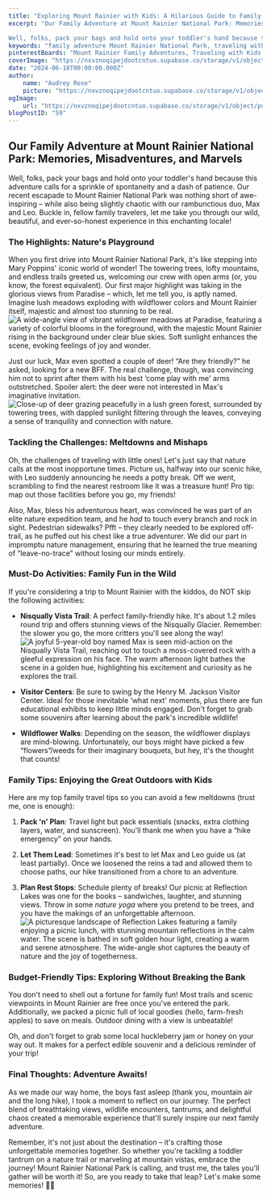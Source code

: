 ```yaml
---
title: "Exploring Mount Rainier with Kids: A Hilarious Guide to Family Fun and Nature's Wonders!"
excerpt: "Our Family Adventure at Mount Rainier National Park: Memories, Misadventures, and Marvels

Well, folks, pack your bags and hold onto your toddler's hand because this adventure calls for a"
keywords: "family adventure Mount Rainier National Park, traveling with kids Mount Rainier, family-friendly hikes Mount Rainier, must-do activities Mount Rainier, Nisqually Vista Trail guide, family travel tips national parks, wildflower walks Mount Rainier, iconic views Mount Rainier National Park, budget-friendly family travel tips, visiting parks with toddlers, visitor centers Mount Rainier, packing essentials for family hikes, kid-friendly nature activities, avoiding meltdowns during hikes, outdoor dining Mount Rainier, nature exploration with children, making memories in nature, toddler-friendly trails Mount Rainier, scenic viewpoints Mount Rainier, hiking tips with kids"
pinterestBoards: "Mount Rainier Family Adventures, Traveling with Kids in Nature, Family Outdoor Activities, Nature Travel Tips"
coverImage: "https://nxvznoqipejdootcntuo.supabase.co/storage/v1/object/public/travel-blog-images/image_59_0.png"
date: "2024-06-18T00:00:00.000Z"
author:
    name: "Audrey Rose"
    picture: "https://nxvznoqipejdootcntuo.supabase.co/storage/v1/object/public/character-reference/audrey_avatar_square.png?t=2024-12-21T13%3A26%3A30.307Z"
ogImage:
    url: "https://nxvznoqipejdootcntuo.supabase.co/storage/v1/object/public/travel-blog-images/image_59_0.png"
blogPostID: "59"
---
```

    

## Our Family Adventure at Mount Rainier National Park: Memories, Misadventures, and Marvels

Well, folks, pack your bags and hold onto your toddler's hand because this adventure calls for a sprinkle of spontaneity and a dash of patience. Our recent escapade to Mount Rainier National Park was nothing short of awe-inspiring – while also being slightly chaotic with our rambunctious duo, Max and Leo. Buckle in, fellow family travelers, let me take you through our wild, beautiful, and ever-so-honest experience in this enchanting locale!

### The Highlights: Nature's Playground

When you first drive into Mount Rainier National Park, it's like stepping into Mary Poppins' iconic world of wonder! The towering trees, lofty mountains, and endless trails greeted us, welcoming our crew with open arms (or, you know, the forest equivalent). Our first major highlight was taking in the glorious views from Paradise – which, let me tell you, is aptly named. Imagine lush meadows exploding with wildflower colors and Mount Rainier itself, majestic and almost too stunning to be real. ![A wide-angle view of vibrant wildflower meadows at Paradise, featuring a variety of colorful blooms in the foreground, with the majestic Mount Rainier rising in the background under clear blue skies. Soft sunlight enhances the scene, evoking feelings of joy and wonder.](https://nxvznoqipejdootcntuo.supabase.co/storage/v1/object/public/travel-blog-images/image_59_0.png)

Just our luck, Max even spotted a couple of deer! “Are they friendly?” he asked, looking for a new BFF. The real challenge, though, was convincing him not to sprint after them with his best ‘come play with me' arms outstretched. Spoiler alert: the deer were not interested in Max's imaginative invitation. ![Close-up of deer grazing peacefully in a lush green forest, surrounded by towering trees, with dappled sunlight filtering through the leaves, conveying a sense of tranquility and connection with nature.](https://nxvznoqipejdootcntuo.supabase.co/storage/v1/object/public/travel-blog-images/image_59_1.png)

### Tackling the Challenges: Meltdowns and Mishaps

Oh, the challenges of traveling with little ones! Let's just say that nature calls at the most inopportune times. Picture us, halfway into our scenic hike, with Leo suddenly announcing he needs a potty break. Off we went, scrambling to find the nearest restroom like it was a treasure hunt! Pro tip: map out those facilities before you go, my friends!

Also, Max, bless his adventurous heart, was convinced he was part of an elite nature expedition team, and he *had* to touch every branch and rock in sight. Pedestrian sidewalks? Pfft – they clearly needed to be explored off-trail, as he puffed out his chest like a true adventurer. We did our part in impromptu nature management, ensuring that he learned the true meaning of “leave-no-trace” without losing our minds entirely.

### Must-Do Activities: Family Fun in the Wild

If you're considering a trip to Mount Rainier with the kiddos, do NOT skip the following activities:

- **Nisqually Vista Trail**: A perfect family-friendly hike. It's about 1.2 miles round trip and offers stunning views of the Nisqually Glacier. Remember: the slower you go, the more critters you'll see along the way! ![A joyful 5-year-old boy named Max is seen mid-action on the Nisqually Vista Trail, reaching out to touch a moss-covered rock with a gleeful expression on his face. The warm afternoon light bathes the scene in a golden hue, highlighting his excitement and curiosity as he explores the trail.](https://nxvznoqipejdootcntuo.supabase.co/storage/v1/object/public/travel-blog-images/image_59_2.png)

- **Visitor Centers**: Be sure to swing by the Henry M. Jackson Visitor Center. Ideal for those inevitable ‘what next' moments, plus there are fun educational exhibits to keep little minds engaged. Don't forget to grab some souvenirs after learning about the park's incredible wildlife!

- **Wildflower Walks**: Depending on the season, the wildflower displays are mind-blowing. Unfortunately, our boys might have picked a few “flowers”/weeds for their imaginary bouquets, but hey, it's the thought that counts!

### Family Tips: Enjoying the Great Outdoors with Kids

Here are my top family travel tips so you can avoid a few meltdowns (trust me, one is enough):

1. **Pack 'n' Plan**: Travel light but pack essentials (snacks, extra clothing layers, water, and sunscreen). You'll thank me when you have a “hike emergency” on your hands.

2. **Let Them Lead**: Sometimes it's best to let Max and Leo guide us (at least partially). Once we loosened the reins a tad and allowed them to choose paths, our hike transitioned from a chore to an adventure.

3. **Plan Rest Stops**: Schedule plenty of breaks! Our picnic at Reflection Lakes was one for the books – sandwiches, laughter, and stunning views. Throw in some *nature yoga* where you pretend to be trees, and you have the makings of an unforgettable afternoon. ![A picturesque landscape of Reflection Lakes featuring a family enjoying a picnic lunch, with stunning mountain reflections in the calm water. The scene is bathed in soft golden hour light, creating a warm and serene atmosphere. The wide-angle shot captures the beauty of nature and the joy of togetherness.](https://nxvznoqipejdootcntuo.supabase.co/storage/v1/object/public/travel-blog-images/image_59_3.png)

### Budget-Friendly Tips: Exploring Without Breaking the Bank

You don't need to shell out a fortune for family fun! Most trails and scenic viewpoints in Mount Rainier are free once you've entered the park. Additionally, we packed a picnic full of local goodies (hello, farm-fresh apples) to save on meals. Outdoor dining with a view is unbeatable!

Oh, and don't forget to grab some local huckleberry jam or honey on your way out. It makes for a perfect edible souvenir and a delicious reminder of your trip!

### Final Thoughts: Adventure Awaits!

As we made our way home, the boys fast asleep (thank you, mountain air and the long hike), I took a moment to reflect on our journey. The perfect blend of breathtaking views, wildlife encounters, tantrums, and delightful chaos created a memorable experience that'll surely inspire our next family adventure.

Remember, it's not just about the destination – it's crafting those unforgettable memories together. So whether you're tackling a toddler tantrum on a nature trail or marveling at mountain vistas, embrace the journey! Mount Rainier National Park is calling, and trust me, the tales you'll gather will be worth it! So, are you ready to take that leap? Let's make some memories! 🌲✨